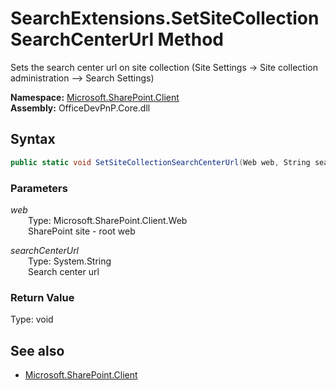 # SearchExtensions.SetSiteCollectionSearchCenterUrl Method  
Sets the search center url on site collection (Site Settings -> Site collection administration --> Search Settings)  

**Namespace:** [Microsoft.SharePoint.Client](Microsoft.SharePoint.Client.md)  
**Assembly:** OfficeDevPnP.Core.dll  
## Syntax
```C#
public static void SetSiteCollectionSearchCenterUrl(Web web, String searchCenterUrl)
```
### Parameters
*web*  
&emsp;&emsp;Type: Microsoft.SharePoint.Client.Web  
&emsp;&emsp;SharePoint site - root web  

*searchCenterUrl*  
&emsp;&emsp;Type: System.String  
&emsp;&emsp;Search center url  

### Return Value
Type: void  

## See also
- [Microsoft.SharePoint.Client](Microsoft.SharePoint.Client.md)

